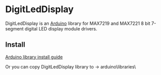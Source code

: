 DigitLedDisplay
==========
DigitLedDisplay is an [Arduino](http://arduino.cc) library for MAX7219 and MAX7221 8 bit 7-segment digital LED display module drivers.

Install
-------
[Arduino library install guide](https://www.arduino.cc/en/Guide/Libraries)

Or you can copy DigitLedDisplay library to -> arduino\libraries\